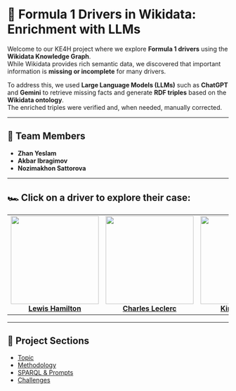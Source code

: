 # 🏁 Formula 1 Drivers in Wikidata: Enrichment with LLMs

Welcome to our KE4H project where we explore **Formula 1 drivers** using the **Wikidata Knowledge Graph**.  
While Wikidata provides rich semantic data, we discovered that important information is **missing or incomplete** for many drivers.

To address this, we used **Large Language Models (LLMs)** such as **ChatGPT** and **Gemini** to retrieve missing facts and generate **RDF triples** based on the **Wikidata ontology**.  
The enriched triples were verified and, when needed, manually corrected.

---

## 👥 Team Members

- **Zhan Yeslam** 
- **Akbar Ibragimov**  
- **Nozimakhon Sattorova** 

---

## 🏎️ Click on a driver to explore their case:

<table>
  <tr>
    <td align="center">
      <a href="hamilton.md">
        <img src="assets/images/hamilton.jpg" width="200"/><br/>
        <strong>Lewis Hamilton</strong>
      </a>
    </td>
    <td align="center">
      <a href="leclerc.md">
        <img src="assets/images/leclerc.jpg" width="200"/><br/>
        <strong>Charles Leclerc</strong>
      </a>
    </td>
    <td align="center">
      <a href="antonelli.md">
        <img src="assets/images/antonelli.jpg" width="200"/><br/>
        <strong>Kimi Antonelli</strong>
      </a>
    </td>
    <td align="center">
      <a href="verstappen.md">
        <img src="assets/images/verstappen.jpg" width="200"/><br/>
        <strong>Max Verstappen</strong>
      </a>
    </td>
  </tr>
</table>

---

## 📂 Project Sections

- [Topic](topic.md)
- [Methodology](methodology.md)
- [SPARQL & Prompts](sparql-prompts.md)
- [Challenges](challenges.md)
